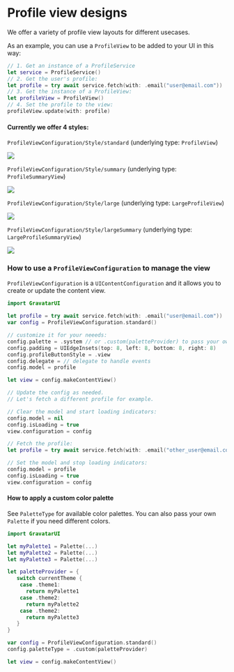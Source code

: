 # Profile view designs

We offer a variety of profile view layouts for different usecases. 

As an example, you can use a ```ProfileView``` to be added to your UI in this way:

```swift
// 1. Get an instance of a ProfileService
let service = ProfileService()
// 2. Get the user's profile:
let profile = try await service.fetch(with: .email("user@email.com"))
// 3. Get the instance of a ProfileView:
let profileView = ProfileView()
// 4. Set the profile to the view:
profileView.update(with: profile)
```

#### Currently we offer 4 styles:

``ProfileViewConfiguration/Style/standard`` (underlying type: ``ProfileView``)

![](profileView.view)

``ProfileViewConfiguration/Style/summary`` (underlying type: ``ProfileSummaryView``)

![](profileSummaryView.view)

``ProfileViewConfiguration/Style/large`` (underlying type: ``LargeProfileView``)

![](largeProfileView.view)

``ProfileViewConfiguration/Style/largeSummary`` (underlying type: ``LargeProfileSummaryView``)

![](largeProfileSummaryView.view)

### How to use a `ProfileViewConfiguration` to manage the view

``ProfileViewConfiguration`` is a `UIContentConfiguration` and it allows you to create or update the content view.

```swift
import GravatarUI

let profile = try await service.fetch(with: .email("user@email.com"))
var config = ProfileViewConfiguration.standard()

// customize it for your neeeds:
config.palette = .system // or .custom(paletteProvider) to pass your own `Palette`.
config.padding = UIEdgeInsets(top: 8, left: 8, bottom: 8, right: 8)
config.profileButtonStyle = .view
config.delegate = // delegate to handle events
config.model = profile

let view = config.makeContentView()

// Update the config as needed.
// Let's fetch a different profile for example.

// Clear the model and start loading indicators:
config.model = nil
config.isLoading = true
view.configuration = config

// Fetch the profile:
let profile = try await service.fetch(with: .email("other_user@email.com"))

// Set the model and stop loading indicators:
config.model = profile
config.isLoading = true
view.configuration = config

```
#### How to apply a custom color palette

See ``PaletteType`` for available color palettes. You can also pass your own ``Palette`` if you need different colors.

```swift
import GravatarUI

let myPalette1 = Palette(...)
let myPalette2 = Palette(...)
let myPalette3 = Palette(...)

let paletteProvider = { 
   switch currentTheme { 
    case .theme1: 
      return myPalette1
    case .theme2: 
      return myPalette2
    case .theme2: 
      return myPalette3
   }
}

var config = ProfileViewConfiguration.standard()
config.paletteType = .custom(paletteProvider)

let view = config.makeContentView()

```

